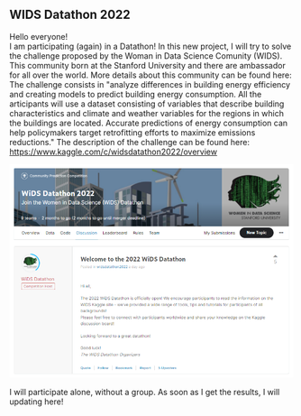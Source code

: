 ## WIDS Datathon 2022
Hello everyone!  
I am participating (again) in a Datathon! In this new project, I will try to solve the challenge proposed by the Woman in Data Science Comunity (WIDS). This community born at the Stanford University and there are ambassador for all over the world. More details about this community can be found here:
The challenge consists in "analyze differences in building energy efficiency and creating models to predict building energy consumption. All the articipants will use a dataset consisting of variables that describe building characteristics and climate and weather variables for the regions in which the buildings are located. Accurate predictions of energy consumption can help policymakers target retrofitting efforts to maximize emissions reductions." 
The description of the challenge can be found here: https://www.kaggle.com/c/widsdatathon2022/overview  
 

<img src="https://github.com/neli12/screenshots-figures/blob/main/datathon_wids.PNG" width="700" />  

I will participate alone, without a group. As soon as I get the results, I will updating here!
